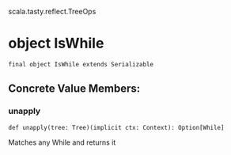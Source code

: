scala.tasty.reflect.TreeOps
# object IsWhile

<pre><code class="language-scala" >final object IsWhile extends Serializable</pre></code>
## Concrete Value Members:
### unapply
<pre><code class="language-scala" >def unapply(tree: Tree)(implicit ctx: Context): Option[While]</pre></code>
Matches any While and returns it


